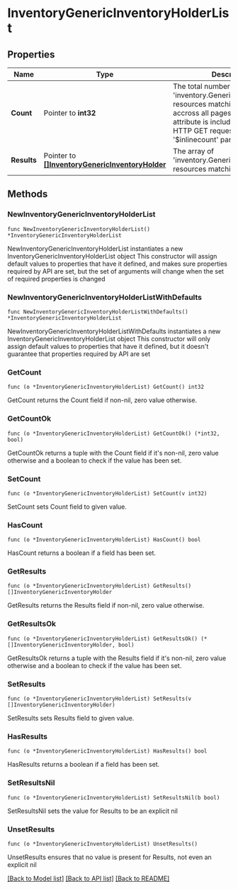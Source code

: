 # InventoryGenericInventoryHolderList

## Properties

Name | Type | Description | Notes
------------ | ------------- | ------------- | -------------
**Count** | Pointer to **int32** | The total number of &#39;inventory.GenericInventoryHolder&#39; resources matching the request, accross all pages. The &#39;Count&#39; attribute is included when the HTTP GET request includes the &#39;$inlinecount&#39; parameter. | [optional] 
**Results** | Pointer to [**[]InventoryGenericInventoryHolder**](inventory.GenericInventoryHolder.md) | The array of &#39;inventory.GenericInventoryHolder&#39; resources matching the request. | [optional] 

## Methods

### NewInventoryGenericInventoryHolderList

`func NewInventoryGenericInventoryHolderList() *InventoryGenericInventoryHolderList`

NewInventoryGenericInventoryHolderList instantiates a new InventoryGenericInventoryHolderList object
This constructor will assign default values to properties that have it defined,
and makes sure properties required by API are set, but the set of arguments
will change when the set of required properties is changed

### NewInventoryGenericInventoryHolderListWithDefaults

`func NewInventoryGenericInventoryHolderListWithDefaults() *InventoryGenericInventoryHolderList`

NewInventoryGenericInventoryHolderListWithDefaults instantiates a new InventoryGenericInventoryHolderList object
This constructor will only assign default values to properties that have it defined,
but it doesn't guarantee that properties required by API are set

### GetCount

`func (o *InventoryGenericInventoryHolderList) GetCount() int32`

GetCount returns the Count field if non-nil, zero value otherwise.

### GetCountOk

`func (o *InventoryGenericInventoryHolderList) GetCountOk() (*int32, bool)`

GetCountOk returns a tuple with the Count field if it's non-nil, zero value otherwise
and a boolean to check if the value has been set.

### SetCount

`func (o *InventoryGenericInventoryHolderList) SetCount(v int32)`

SetCount sets Count field to given value.

### HasCount

`func (o *InventoryGenericInventoryHolderList) HasCount() bool`

HasCount returns a boolean if a field has been set.

### GetResults

`func (o *InventoryGenericInventoryHolderList) GetResults() []InventoryGenericInventoryHolder`

GetResults returns the Results field if non-nil, zero value otherwise.

### GetResultsOk

`func (o *InventoryGenericInventoryHolderList) GetResultsOk() (*[]InventoryGenericInventoryHolder, bool)`

GetResultsOk returns a tuple with the Results field if it's non-nil, zero value otherwise
and a boolean to check if the value has been set.

### SetResults

`func (o *InventoryGenericInventoryHolderList) SetResults(v []InventoryGenericInventoryHolder)`

SetResults sets Results field to given value.

### HasResults

`func (o *InventoryGenericInventoryHolderList) HasResults() bool`

HasResults returns a boolean if a field has been set.

### SetResultsNil

`func (o *InventoryGenericInventoryHolderList) SetResultsNil(b bool)`

 SetResultsNil sets the value for Results to be an explicit nil

### UnsetResults
`func (o *InventoryGenericInventoryHolderList) UnsetResults()`

UnsetResults ensures that no value is present for Results, not even an explicit nil

[[Back to Model list]](../README.md#documentation-for-models) [[Back to API list]](../README.md#documentation-for-api-endpoints) [[Back to README]](../README.md)


